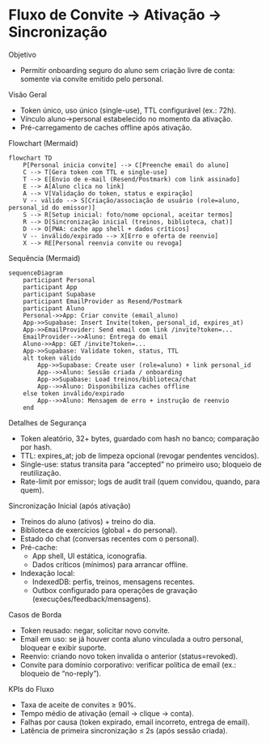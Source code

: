 # Fluxo de Convite → Ativação → Sincronização

Objetivo
- Permitir onboarding seguro do aluno sem criação livre de conta: somente via convite emitido pelo personal.

Visão Geral
- Token único, uso único (single-use), TTL configurável (ex.: 72h).
- Vínculo aluno→personal estabelecido no momento da ativação.
- Pré-carregamento de caches offline após ativação.

Flowchart (Mermaid)
```mermaid
flowchart TD
    P[Personal inicia convite] --> C[Preenche email do aluno]
    C --> T[Gera token com TTL e single-use]
    T --> E[Envio de e-mail (Resend/Postmark) com link assinado]
    E --> A[Aluno clica no link]
    A --> V[Validação do token, status e expiração]
    V -- válido --> S[Criação/associação de usuário (role=aluno, personal_id do emissor)]
    S --> R[Setup inicial: foto/nome opcional, aceitar termos]
    R --> D[Sincronização inicial (treinos, biblioteca, chat)]
    D --> O[PWA: cache app shell + dados críticos]
    V -- inválido/expirado --> X[Erro e oferta de reenvio]
    X --> RE[Personal reenvia convite ou revoga]
```

Sequência (Mermaid)
```mermaid
sequenceDiagram
    participant Personal
    participant App
    participant Supabase
    participant EmailProvider as Resend/Postmark
    participant Aluno
    Personal->>App: Criar convite (email_aluno)
    App->>Supabase: Insert Invite(token, personal_id, expires_at)
    App->>EmailProvider: Send email com link /invite?token=...
    EmailProvider-->>Aluno: Entrega do email
    Aluno->>App: GET /invite?token=...
    App->>Supabase: Validate token, status, TTL
    alt token válido
        App->>Supabase: Create user (role=aluno) + link personal_id
        App-->>Aluno: Sessão criada / onboarding
        App->>Supabase: Load treinos/biblioteca/chat
        App-->>Aluno: Disponibiliza caches offline
    else token inválido/expirado
        App-->>Aluno: Mensagem de erro + instrução de reenvio
    end
```

Detalhes de Segurança
- Token aleatório, 32+ bytes, guardado com hash no banco; comparação por hash.
- TTL: expires_at; job de limpeza opcional (revogar pendentes vencidos).
- Single-use: status transita para “accepted” no primeiro uso; bloqueio de reutilização.
- Rate-limit por emissor; logs de audit trail (quem convidou, quando, para quem).

Sincronização Inicial (após ativação)
- Treinos do aluno (ativos) + treino do dia.
- Biblioteca de exercícios (global + do personal).
- Estado do chat (conversas recentes com o personal).
- Pré-cache:
  - App shell, UI estática, iconografia.
  - Dados críticos (mínimos) para arrancar offline.
- Indexação local:
  - IndexedDB: perfis, treinos, mensagens recentes.
  - Outbox configurado para operações de gravação (execuções/feedback/mensagens).

Casos de Borda
- Token reusado: negar, solicitar novo convite.
- Email em uso: se já houver conta aluno vinculada a outro personal, bloquear e exibir suporte.
- Reenvio: criando novo token invalida o anterior (status=revoked).
- Convite para domínio corporativo: verificar política de email (ex.: bloqueio de “no-reply”).

KPIs do Fluxo
- Taxa de aceite de convites ≥ 90%.
- Tempo médio de ativação (email → clique → conta).
- Falhas por causa (token expirado, email incorreto, entrega de email).
- Latência de primeira sincronização ≤ 2s (após sessão criada).